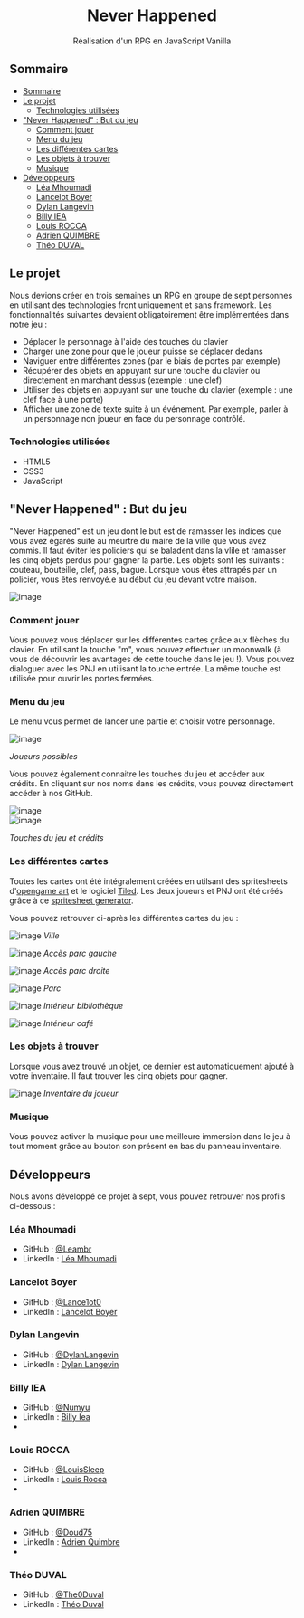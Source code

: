 <h1 align="center">Never Happened</h1>

<div align="center">
   Réalisation d'un RPG en JavaScript Vanilla
</div>


<!-- SOMMAIRE -->

## Sommaire

- [Sommaire](#sommaire)
- [Le projet](#le-projet)
  - [Technologies utilisées](#technologies-utilisées)
- ["Never Happened" : But du jeu](#never-happened--but-du-jeu)
  - [Comment jouer](#comment-jouer)
  - [Menu du jeu](#menu-du-jeu)
  - [Les différentes cartes](#les-différentes-cartes)
  - [Les objets à trouver](#les-objets-à-trouver)
  - [Musique](#musique)
- [Développeurs](#développeurs)
  - [Léa Mhoumadi](#léa-mhoumadi)
  - [Lancelot Boyer](#lancelot-boyer)
  - [Dylan Langevin](#dylan-langevin)
  - [Billy IEA](#billy-iea)
  - [Louis ROCCA](#louis-rocca)
  - [Adrien QUIMBRE](#adrien-quimbre)
  - [Théo DUVAL](#théo-duval)

<!-- OVERVIEW -->

## Le projet
Nous devions créer en trois semaines un RPG en groupe de sept personnes en utilisant des technologies front uniquement et sans framework. Les fonctionnalités suivantes devaient obligatoirement être implémentées dans notre jeu :
- Déplacer le personnage à l'aide des touches du clavier
- Charger une zone pour que le joueur puisse se déplacer dedans
- Naviguer entre différentes zones (par le biais de portes par exemple)
- Récupérer des objets en appuyant sur une touche du clavier ou directement en marchant dessus (exemple : une clef)
- Utiliser des objets en appuyant sur une touche du clavier (exemple : une clef face à une porte)
- Afficher une zone de texte suite à un événement. Par exemple, parler à un personnage non joueur en face du personnage contrôlé.

### Technologies utilisées
- HTML5
- CSS3
- JavaScript

## "Never Happened" : But du jeu
"Never Happened" est un jeu dont le but est de ramasser les indices que vous avez égarés suite au meurtre du maire de la ville que vous avez commis. Il faut éviter les policiers qui se baladent dans la vlile et ramasser les cinq objets perdus pour gagner la partie. Les objets sont les suivants : couteau, bouteille, clef, pass, bague. 
Lorsque vous êtes attrapés par un policier, vous êtes renvoyé.e au début du jeu devant votre maison.

![image](https://user-images.githubusercontent.com/95865130/164970735-1c4c4087-59a6-41bc-9e9e-a3e92ba2622f.png)

### Comment jouer
Vous pouvez vous déplacer sur les différentes cartes grâce aux flèches du clavier.
En utilisant la touche "m", vous pouvez effectuer un moonwalk (à vous de découvrir les avantages de cette touche dans le jeu !).
Vous pouvez dialoguer avec les PNJ en utilisant la touche entrée. La même touche est utilisée pour ouvrir les portes fermées.

### Menu du jeu
Le menu vous permet de lancer une partie et choisir votre personnage.

![image](https://user-images.githubusercontent.com/95865130/164970780-726cb7d9-648f-4531-ba27-e3aa0c17feda.png)

<i>Joueurs possibles</i>

Vous pouvez également connaitre les touches du jeu et accéder aux crédits. En cliquant sur nos noms dans les crédits, vous pouvez directement accéder à nos GitHub.

![image](https://user-images.githubusercontent.com/95865130/164970747-4483176e-7bb6-41bb-a37f-01c994b93de2.png)
<br>
![image](https://user-images.githubusercontent.com/95865130/164970759-576f6811-4b45-447b-929f-f3142b37f270.png)

<i>Touches du jeu et crédits</i>

### Les différentes cartes
Toutes les cartes ont été intégralement créées en utilsant des spritesheets d'[opengame art](https://opengameart.org/) et le logiciel [Tiled](https://www.mapeditor.org/). Les deux joueurs et PNJ ont été créés grâce à ce [spritesheet generator](https://sanderfrenken.github.io/Universal-LPC-Spritesheet-Character-Generator/#?body=Humanlike_white).

Vous pouvez retrouver ci-après les différentes cartes du jeu :

![image](https://user-images.githubusercontent.com/95865130/164970824-3094a246-0817-4704-bff1-16629932dba4.png)
<i>Ville</i>

![image](https://user-images.githubusercontent.com/95865130/164970839-0fe24cab-f92d-411a-ac3e-4844178efdcc.png)
<i>Accès parc gauche</i>

![image](https://user-images.githubusercontent.com/95865130/164970968-3cb83368-346e-4cf8-828b-ce58ac1938c1.png)
<i>Accès parc droite</i>

![image](https://user-images.githubusercontent.com/95865130/164970944-aa8a3462-3614-4645-ad9f-b1cb0e5e10e3.png)
<i>Parc</i>

![image](https://user-images.githubusercontent.com/95865130/164970931-e5819510-48d9-44a9-9b10-b453b966c9c3.png)
<i>Intérieur bibliothèque</i>

![image](https://user-images.githubusercontent.com/95865130/164970874-a80377a4-044c-4c2f-b4d7-4e1b9d5aae43.png)
<i>Intérieur café</i>

### Les objets à trouver
Lorsque vous avez trouvé un objet, ce dernier est automatiquement ajouté à votre inventaire. Il faut trouver les cinq objets pour gagner.

![image](https://user-images.githubusercontent.com/95865130/164971006-01753e78-13c4-4d75-90c9-3220093980a2.png)
<i>Inventaire du joueur</i>

### Musique
Vous pouvez activer la musique pour une meilleure immersion dans le jeu à tout moment grâce au bouton son présent en bas du panneau inventaire. 

## Développeurs
Nous avons développé ce projet à sept, vous pouvez retrouver nos profils ci-dessous :

### Léa Mhoumadi
- GitHub : [@Leambr](https://github.com/Leambr)
- LinkedIn : [Léa Mhoumadi](https://www.linkedin.com/in/lea-mhoumadi)

### Lancelot Boyer
- GitHub : [@Lance1ot0](https://github.com/Lance1ot0)
- LinkedIn : [Lancelot Boyer](https://www.linkedin.com/in/lancelot-boyer-1aa044226/)

### Dylan Langevin
- GitHub : [@DylanLangevin](https://github.com/DylanLangevin)
- LinkedIn : [Dylan Langevin](https://www.linkedin.com/in/langevindylan/)

### Billy IEA
- GitHub : [@Numyu](https://github.com/Numyu)
- LinkedIn : [Billy Iea](https://www.linkedin.com/in/billy-iea)
- 
### Louis ROCCA
- GitHub : [@LouisSleep](https://github.com/LouisSleep)
- LinkedIn : [Louis Rocca](https://www.linkedin.com/in/louisrocca/)
- 
### Adrien QUIMBRE
- GitHub : [@Doud75](https://github.com/Doud75)
- LinkedIn : [Adrien Quimbre](https://www.linkedin.com/in/adrien-quimbre-03311b224/)
- 
### Théo DUVAL
- GitHub : [@The0Duval](https://github.com/The0Duval)
- LinkedIn : [Théo Duval](https://www.linkedin.com/in/th%C3%A9o-duval-468b30187/)
